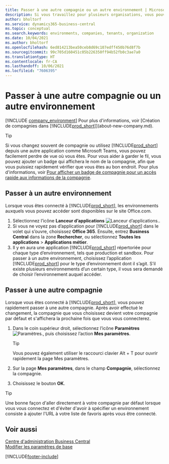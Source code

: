 ```yaml
---
title: Passer à une autre compagnie ou un autre environnement | Microsoft Docs
description: Si vous travaillez pour plusieurs organisations, vous pouvez rapidement passer d'un environnement et d'une compagnie à l'autre.
author: bholtorf
ms.service: dynamics365-business-central
ms.topic: conceptual
ms.search.keywords: environments, companies, tenants, organization
ms.date: 10/04/2021
ms.author: bholtorf
ms.openlocfilehash: 6ed814213bea50ceb8d69c107edff450b76d8f7b
ms.sourcegitcommit: 99c705d160451c05b226350ff94b52fb0c3ae7a0
ms.translationtype: HT
ms.contentlocale: fr-CA
ms.lasthandoff: 10/06/2021
ms.locfileid: "7606395"
---
```

# <a name="switching-to-another-company-or-environment"></a>Passer à une autre compagnie ou un autre environnement

[!INCLUDE [company_environment](includes/company_environment.md)] Pour plus d'informations, voir [Création de compagnies dans [!INCLUDE[prod_short](includes/prod_short.md)]](about-new-company.md).  

> [!TIP]
> Si vous changez souvent de compagnie ou utilisez [!INCLUDE[prod_short](includes/prod_short.md)] depuis une autre application comme Microsoft Teams, vous pouvez facilement perdre de vue où vous êtes. Pour vous aider à garder le fil, vous pouvez ajouter un badge qui affichera le nom de la compagnie, afin que vous puissiez rapidement vérifier que vous êtes au bon endroit. Pour plus d'informations, voir [Pour afficher un badge de compagnie pour un accès rapide aux informations de la compagnie](ui-change-basic-settings.md#badge).

## <a name="switch-to-another-environment"></a>Passer à un autre environnement

Lorsque vous êtes connecté à [!INCLUDE[prod_short](includes/prod_short.md)], les environnements auxquels vous pouvez accéder sont disponibles sur le site Office.com. 

1. Sélectionnez l’icône **Lanceur d’applications** ![Lanceur d’applications.](media/app-launcher-icon.png "Le lanceur d'applications donne accès à plus de fonctionnalités").
2. Si vous ne voyez pas d’application pour [!INCLUDE[prod_short](includes/prod_short.md)] dans le volet qui s’ouvre, choisissez **Office 365**. Ensuite, entrez **Business Central** dans la zone **Rechercher**, ou sélectionnez **Toutes les applications** > **Applications métier**.   
3. Il y en aura une application [!INCLUDE[prod_short](includes/prod_short.md)] répertoriée pour chaque type d’environnement, tels que production et sandbox. Pour passer à un autre environnement, choisissez l’application [!INCLUDE[prod_short](includes/prod_short.md)] pour le type d’environnement dont il s’agit. S’il existe plusieurs environnements d’un certain type, il vous sera demandé de choisir l’environnement auquel accéder.

<!--
The following image shows tiles for accessing production and sandbox environments on the Dynamics 365 Home page.

:::image type="content" source="media/app-picker-environments.png" alt-text="The Dynamics 365 Home page showing production and sandbox environments.":::
-->
## <a name="switch-to-another-company"></a>Passer à une autre compagnie

Lorsque vous êtes connecté à [!INCLUDE[prod_short](includes/prod_short.md)], vous pouvez rapidement passer à une autre compagnie. Après avoir effectué le changement, la compagnie que vous choisissez devient votre compagnie par défaut et s'affichera la prochaine fois que vous vous connecterez.

1. Dans le coin supérieur droit, sélectionnez l’icône **Paramètres** ![Paramètres.](media/ui-experience/settings_icon_small.png "Icône Paramètres du tableau de bord"), puis choisissez l’action **Mes paramètres**.

    > [!TIP]
    > Vous pouvez également utiliser le raccourci clavier Alt + T pour ouvrir rapidement la page Mes paramètres.

2. Sur la page **Mes paramètres**, dans le champ **Compagnie**, sélectionnez la compagnie.  
3. Choisissez le bouton **OK**.

> [!TIP]
> Une bonne façon d'aller directement à votre compagnie par défaut lorsque vous vous connectez et d'éviter d'avoir à spécifier un environnement consiste à ajouter l'URL à votre liste de favoris après vous être connecté.

## <a name="see-also"></a>Voir aussi

[Centre d'administration Business Central](/dynamics365/business-central/dev-itpro/administration/tenant-admin-center)  
[Modifier les paramètres de base](ui-change-basic-settings.md)  


[!INCLUDE[footer-include](includes/footer-banner.md)]